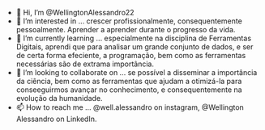 - 👋 Hi, I’m @WellingtonAlessandro22
- 👀 I’m interested in ... crescer profissionalmente, consequentemente pessoalmente. Aprender a aprender durante o progresso da vida.
- 🌱 I’m currently learning ... especialmente na disciplina de Ferramentas Digitais, aprendi que para analisar um grande conjunto de dados, e ser de certa forma efeciente, a programação, bem como as ferramentas necessárias são de extrama importância.
- 💞️ I’m looking to collaborate on ... se possível a disseminar a importância da ciência, bem como as ferramentas que ajudam a otimizá-la para conseeguirmos avançar no conhecimento, e consequentemente na evolução da humanidade.
- 📫 How to reach me ... @well.alessandro on instagram, @Wellington Alessandro on LinkedIn.

<!---
WellingtonAlessandro22/WellingtonAlessandro22 is a ✨ special ✨ repository because its `README.md` (this file) appears on your GitHub profile.
You can click the Preview link to take a look at your changes.
--->
